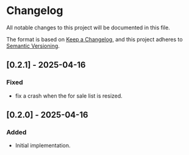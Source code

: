 # Changelog

All notable changes to this project will be documented in this file.

The format is based on [Keep a Changelog](https://keepachangelog.com/en/1.1.0/), and this project adheres to [Semantic Versioning](https://semver.org/spec/v2.0.0.html).

## [0.2.1] - 2025-04-16

### Fixed

- fix a crash when the for sale list is resized.

## [0.2.0] - 2025-04-16

### Added

- Initial implementation.
